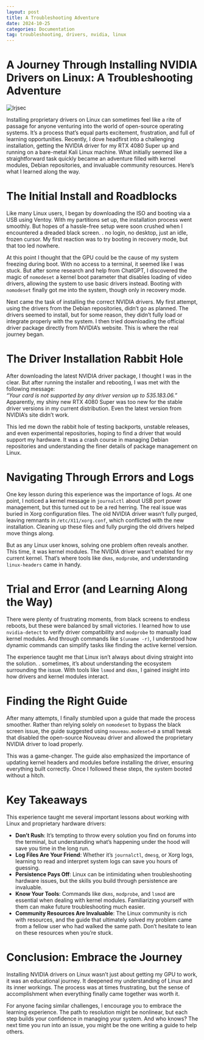 ```yaml
---
layout: post
title: A Troubleshooting Adventure
date: 2024-10-25
categories: Documentation
tag: troubleshooting, drivers, nvidia, linux
---
```


# **A Journey Through Installing NVIDIA Drivers on Linux: A Troubleshooting Adventure**

![lrjsec](https://miro.medium.com/v2/da:true/resize:fill:88:88/0*NNjj-ip5C1ojJs4H)

Installing proprietary drivers on Linux can sometimes feel like a rite of passage for anyone venturing into the world of open-source operating systems. It’s a process that’s equal parts excitement, frustration, and full of learning opportunities. Recently, I dove headfirst into a challenging installation, getting the NVIDIA driver for my RTX 4080 Super up and running on a bare-metal Kali Linux machine. What initially seemed like a straightforward task quickly became an adventure filled with kernel modules, Debian repositories, and invaluable community resources. Here’s what I learned along the way.

# The Initial Install and Roadblocks

Like many Linux users, I began by downloading the ISO and booting via a USB using Ventoy. With my partitions set up, the installation process went smoothly. But hopes of a hassle-free setup were soon crushed when I encountered a dreaded black screen. . no login, no desktop, just an idle, frozen cursor. My first reaction was to try booting in recovery mode, but that too led nowhere.

At this point I thought that the GPU could be the cause of my system freezing during boot. With no access to a terminal, it seemed like I was stuck. But after some research and help from ChatGPT, I discovered the magic of `nomodeset` a kernel boot parameter that disables loading of video drivers, allowing the system to use basic drivers instead. Booting with `nomodeset` finally got me into the system, though only in recovery mode.

Next came the task of installing the correct NVIDIA drivers. My first attempt, using the drivers from the Debian repositories, didn’t go as planned. The drivers seemed to install, but for some reason, they didn’t fully load or integrate properly with the system. I then tried downloading the official driver package directly from NVIDIA’s website. This is where the real journey began.

# The Driver Installation Rabbit Hole

After downloading the latest NVIDIA driver package, I thought I was in the clear. But after running the installer and rebooting, I was met with the following message:  
_“Your card is not supported by any driver version up to 535.183.06.”_  
Apparently, my shiny new RTX 4080 Super was too new for the stable driver versions in my current distribution. Even the latest version from NVIDIA’s site didn’t work.

This led me down the rabbit hole of testing backports, unstable releases, and even experimental repositories, hoping to find a driver that would support my hardware. It was a crash course in managing Debian repositories and understanding the finer details of package management on Linux.

# Navigating Through Errors and Logs

One key lesson during this experience was the importance of logs. At one point, I noticed a kernel message in `journalctl` about USB port power management, but this turned out to be a red herring. The real issue was buried in Xorg configuration files. The old NVIDIA driver wasn’t fully purged, leaving remnants in `/etc/X11/xorg.conf`, which conflicted with the new installation. Cleaning up these files and fully purging the old drivers helped move things along.

But as any Linux user knows, solving one problem often reveals another. This time, it was kernel modules. The NVIDIA driver wasn’t enabled for my current kernel. That’s where tools like `dkms`, `modprobe`, and understanding `linux-headers` came in handy.

# Trial and Error (and Learning Along the Way)

There were plenty of frustrating moments, from black screens to endless reboots, but these were balanced by small victories. I learned how to use `nvidia-detect` to verify driver compatibility and `modprobe` to manually load kernel modules. And through commands like `$(uname -r)`, I understood how dynamic commands can simplify tasks like finding the active kernel version.

The experience taught me that Linux isn’t always about diving straight into the solution. . sometimes, it’s about understanding the ecosystem surrounding the issue. With tools like `lsmod` and `dkms`, I gained insight into how drivers and kernel modules interact.

# Finding the Right Guide

After many attempts, I finally stumbled upon a guide that made the process smoother. Rather than relying solely on `nomodeset` to bypass the black screen issue, the guide suggested using `nouveau.modeset=0` a small tweak that disabled the open-source Nouveau driver and allowed the proprietary NVIDIA driver to load properly.

This was a game-changer. The guide also emphasized the importance of updating kernel headers and modules before installing the driver, ensuring everything built correctly. Once I followed these steps, the system booted without a hitch.

# Key Takeaways

This experience taught me several important lessons about working with Linux and proprietary hardware drivers:

- **Don’t Rush**: It’s tempting to throw every solution you find on forums into the terminal, but understanding what’s happening under the hood will save you time in the long run.
- **Log Files Are Your Friend**: Whether it’s `journalctl`, `dmesg`, or Xorg logs, learning to read and interpret system logs can save you hours of guessing.
- **Persistence Pays Off**: Linux can be intimidating when troubleshooting hardware issues, but the skills you build through persistence are invaluable.
- **Know Your Tools**: Commands like `dkms`, `modprobe`, and `lsmod` are essential when dealing with kernel modules. Familiarizing yourself with them can make future troubleshooting much easier.
- **Community Resources Are Invaluable**: The Linux community is rich with resources, and the guide that ultimately solved my problem came from a fellow user who had walked the same path. Don’t hesitate to lean on these resources when you’re stuck.

# Conclusion: Embrace the Journey

Installing NVIDIA drivers on Linux wasn’t just about getting my GPU to work, it was an educational journey. It deepened my understanding of Linux and its inner workings. The process was at times frustrating, but the sense of accomplishment when everything finally came together was worth it.

For anyone facing similar challenges, I encourage you to embrace the learning experience. The path to resolution might be nonlinear, but each step builds your confidence in managing your system. And who knows? The next time you run into an issue, you might be the one writing a guide to help others.
